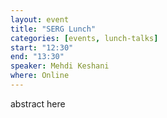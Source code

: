 ```yaml
---
layout: event
title: "SERG Lunch"
categories: [events, lunch-talks]
start: "12:30"
end: "13:30"
speaker: Mehdi Keshani
where: Online
---
```


abstract here
